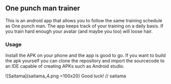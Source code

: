 ## One punch man trainer
This is an android app that allows you to follow the same training schedule as One punch man. The app keeps track of your training on a daily basis. If you train hard enough your avatar (and maybe you too) will loose hair.

### Usage
Install the APK on your phone and the app is good to go. 
If you want to build the apk yourself you can clone the repository and import the sourcecode to an IDE capable of creating APKs such as Android studio.

![Saitama](saitama_4.png =100x20)
Good luck! // saitama

